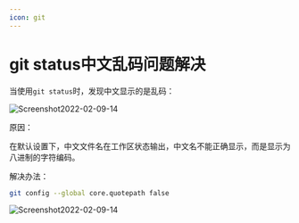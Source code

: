 ```yaml
---
icon: git
---
```



# git status中文乱码问题解决

当使用`git status`时，发现中文显示的是乱码：

![Screenshot2022-02-09-14](https://image-hosting.wuliang142857.me/20220209/Screenshot2022-02-09-14.2up54u4kcfu0.png)

原因：

在默认设置下，中文文件名在工作区状态输出，中文名不能正确显示，而是显示为八进制的字符编码。

解决办法：

````bash
git config --global core.quotepath false
````

![Screenshot2022-02-09-14](https://image-hosting.wuliang142857.me/20220209/Screenshot2022-02-09-14.606ewqtvu4o0.png)